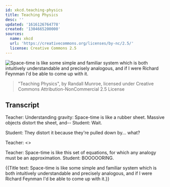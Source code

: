 ```yaml
---
id: xkcd.teaching-physics
title: Teaching Physics
desc: ''
updated: '1616126764778'
created: '1304665200000'
sources:
  name: xkcd
  url: 'https://creativecommons.org/licenses/by-nc/2.5/'
  license: Creative Commons 2.5
---
```

![Space-time is like some simple and familiar system which is both intuitively understandable and precisely analogous, and if I were Richard Feynman I'd be able to come up with it.](https://imgs.xkcd.com/comics/teaching_physics.png)
> "Teaching Physics", by Randall Munroe, licensed under Creative Commons Attribution-NonCommercial 2.5 License

## Transcript
Teacher: Understanding gravity: Space-time is like a rubber sheet. Massive objects distort the sheet, and--
Student: Wait.

Student: They distort it because they're pulled down by... what?

Teacher: <<sigh>>

Teacher: Space-time is like this set of equations, for which any analogy must be an approximation.
Student: BOOOOORING.

{{Title text: Space-time is like some simple and familiar system which is both intuitively understandable and precisely analogous, and if I were Richard Feynman I'd be able to come up with it.}}
